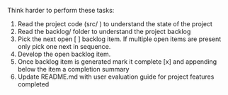 Think harder to perform these tasks:
1. Read the project code (src/ ) to understand the state of the project
2. Read the backlog/ folder to understand the project backlog
3. Pick the next open [ ] backlog item. If multiple open items are present only pick one next in sequence.
4. Develop the open backlog item.
5. Once backlog item is generated mark it complete [x] and appending below the item a completion summary
6. Update README.md with user evaluation guide for project features completed
